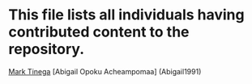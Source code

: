 # This file lists all individuals having contributed content to the repository.

[Mark Tinega](https://github.com/Markkimotho)
[Abigail Opoku Acheampomaa] (Abigail1991)
